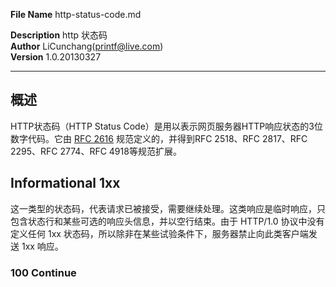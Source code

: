 ﻿**File Name** http-status-code.md

**Description** http 状态码  
**Author** LiCunchang(printf@live.com)  
**Version** 1.0.20130327  

------

## 概述

HTTP状态码（HTTP Status Code）是用以表示网页服务器HTTP响应状态的3位数字代码。它由 [RFC 2616](http://www.ietf.org/rfc/rfc2616.txt) 规范定义的，并得到RFC 2518、RFC 2817、RFC 2295、RFC 2774、RFC 4918等规范扩展。

## Informational 1xx

这一类型的状态码，代表请求已被接受，需要继续处理。这类响应是临时响应，只包含状态行和某些可选的响应头信息，并以空行结束。由于 HTTP/1.0 协议中没有定义任何 1xx 状态码，所以除非在某些试验条件下，服务器禁止向此类客户端发送 1xx 响应。


### 100 Continue



























